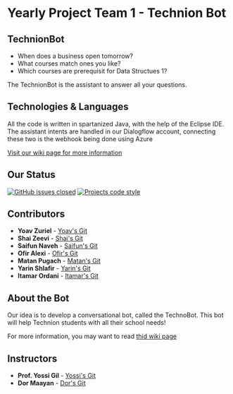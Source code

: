 # Yearly Project Team 1 - Technion Bot

TechnionBot
------------------------------
- When does a business open tomorrow?
- What courses match ones you like?
- Which courses are prerequisit for Data Structues 1?

The TechnionBot is the assistant to answer all your questions.

## Technologies & Languages
All the code is written in spartanized Java, with the help of the Eclipse IDE.
The assistant intents are handled in our Dialogflow account,
connecting these two is the webhook being done using Azure

[Visit our wiki page for more information](https://github.com/TechnionYP5779/team1-bot/wiki)

## Our Status
[![GitHub issues closed](https://img.shields.io/github/issues-closed-raw/TechnionYP5779/team1-bot.svg?maxAge=100)](https://github.com/TechnionYP5779/team1-bot/issues?q=is%3Aissue+is%3Aclosed)
[![Projects code style](https://img.shields.io/badge/code%20style-spartanized-blue.svg)]()

## Contributors
* **Yoav Zuriel** - [Yoav's Git](https://github.com/yoavz1997/)
* **Shai Zeevi** - [Shai's Git](https://github.com/shaizeevi/)
* **Saifun Naveh** - [Saifun's Git](https://github.com/saifun)
* **Ofir Alexi** - [Ofir's Git](https://github.com/ofiralexi/)
* **Matan Pugach** - [Matan's Git](https://github.com/matanpugach/)
* **Yarin Shlafir** - [Yarin's Git](https://github.com/yarinsh/)
* **Itamar Ordani** - [Itamar's Git](https://github.com/itamaror/)

## About the Bot
Our idea is to develop a conversational bot, called the TechnoBot. This bot will help Technion students with all their school needs!

For more information, you may want to read [thid wiki page](https://github.com/TechnionYP5779/team1-bot/wiki/TechnoBot)

## Instructors
* **Prof. Yossi Gil** - [Yossi's Git](https://github.com/yossigil/)
* **Dor Maayan** - [Dor's Git](https://github.com/dormaayan/)


